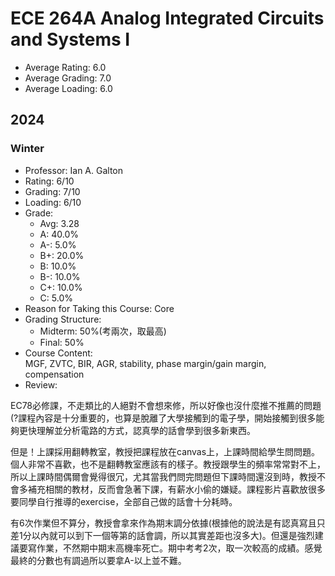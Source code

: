 # ECE 264A Analog Integrated Circuits and Systems I
- Average Rating: 6.0
- Average Grading: 7.0
- Average Loading: 6.0
## 2024
### Winter
- Professor: Ian A. Galton
- Rating: 6/10
- Grading: 7/10
- Loading: 6/10
- Grade:
  - Avg: 3.28
  - A: 40.0%
  - A-: 5.0%
  - B+: 20.0%
  - B: 10.0%
  - B-: 10.0%
  - C+: 10.0%
  - C: 5.0%
- Reason for Taking this Course: Core
- Grading Structure:
  - Midterm: 50%(考兩次，取最高)
  - Final: 50%
- Course Content:  
MGF, ZVTC, BIR, AGR, stability, phase margin/gain margin, compensation
- Review:  
<p>EC78必修課，不走類比的人絕對不會想來修，所以好像也沒什麼推不推薦的問題(?課程內容是十分重要的，也算是脫離了大學接觸到的電子學，開始接觸到很多能夠更快理解並分析電路的方式，認真學的話會學到很多新東西。

但是！上課採用翻轉教室，教授把課程放在canvas上，上課時間給學生問問題。個人非常不喜歡，也不是翻轉教室應該有的樣子。教授跟學生的頻率常常對不上，所以上課時間偶爾會覺得很冗，尤其當我們問完問題但下課時間還沒到時，教授不會多補充相關的教材，反而會急著下課，有薪水小偷的嫌疑。課程影片喜歡放很多要同學自行推導的exercise，全部自己做的話會十分耗時。

有6次作業但不算分，教授會拿來作為期末調分依據(根據他的說法是有認真寫且只差1分以內就可以到下一個等第的話會調，所以其實差距也沒多大)。但還是強烈建議要寫作業，不然期中期末高機率死亡。期中考考2次，取一次較高的成績。感覺最終的分數也有調過所以要拿A-以上並不難。</p>
